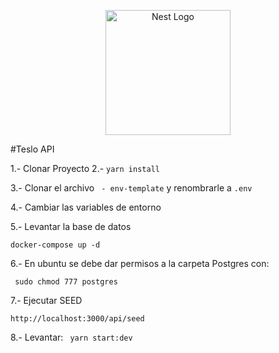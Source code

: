 <p align="center">
  <a href="http://nestjs.com/" target="blank"><img src="https://nestjs.com/img/logo-small.svg" width="200" alt="Nest Logo" /></a>
</p>

#Teslo API

1.- Clonar Proyecto
2.- ``` yarn install ```
 
3.- Clonar el archivo ``` - env-template```  y renombrarle a  ``` .env ```

4.- Cambiar las variables de entorno

5.- Levantar la base de datos

```
docker-compose up -d
```

6.- En ubuntu se debe dar permisos a la carpeta Postgres con:
```
 sudo chmod 777 postgres
```

7.- Ejecutar SEED
```
http://localhost:3000/api/seed
```


8.- Levantar: ``` yarn start:dev```


